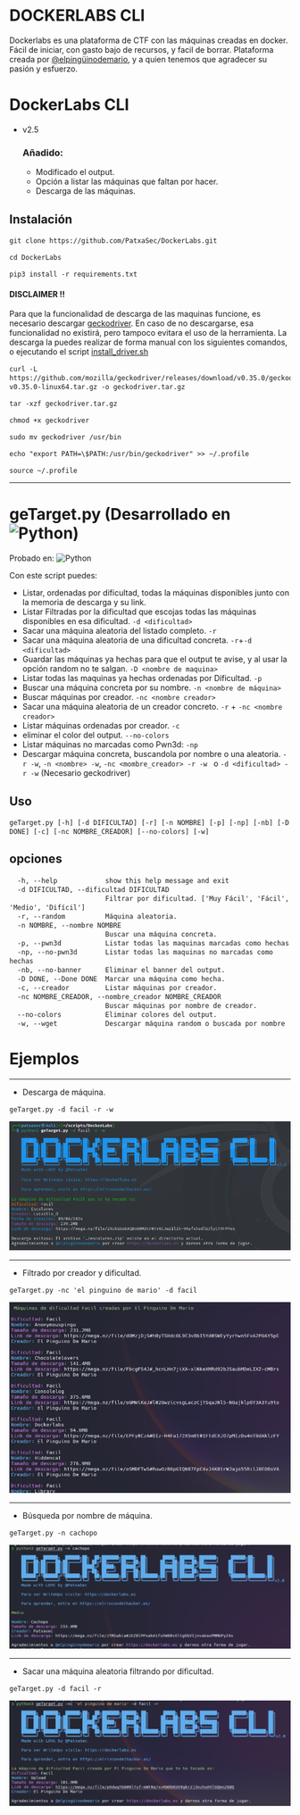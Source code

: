 
# DOCKERLABS CLI

Dockerlabs es una plataforma de CTF con las máquinas creadas en docker. Fácil de iniciar, con gasto bajo de recursos, y facil de borrar. Plataforma creada por [@elpingüinodemario](https://github.com/Maalfer), y a quien tenemos que agradecer su pasión y esfuerzo.

# DockerLabs CLI
- v2.5
    ### Añadido:
    - Modificado el output.
    - Opción a listar las máquinas que faltan por hacer.
    - Descarga de las máquinas.
## Instalación

```
git clone https://github.com/PatxaSec/DockerLabs.git
```
```
cd DockerLabs
```
```
pip3 install -r requirements.txt 
```
#### DISCLAIMER !!

Para que la funcionalidad de descarga de las maquinas funcione, es necesario descargar [geckodriver](https://github.com/mozilla/geckodriver). En caso de no descargarse, esa funcionalidad no existirá, pero tampoco evitara el uso de la herramienta.
La descarga la puedes realizar de forma manual con los siguientes comandos, o ejecutando el script [install_driver.sh](./install_driver.sh)

```
curl -L https://github.com/mozilla/geckodriver/releases/download/v0.35.0/geckodriver-v0.35.0-linux64.tar.gz -o geckodriver.tar.gz
```

```
tar -xzf geckodriver.tar.gz
```

```
chmod +x geckodriver
```

```
sudo mv geckodriver /usr/bin
```

```
echo "export PATH=\$PATH:/usr/bin/geckodriver" >> ~/.profile
```

```
source ~/.profile
```

---

# geTarget.py (Desarrollado en ![Python](https://img.shields.io/badge/python-3.11.9-3670A0?style=flat&logo=python&logoColor=ffdd54))

Probado en:  ![Python](https://img.shields.io/badge/python-3.9_|_3.10_|_3.11-3670A0?style=flat&logo=python&logoColor=ffdd54)

Con este script puedes:
- Listar, ordenadas por dificultad, todas la máquinas disponibles junto con la memoria de descarga y su link.
- Listar Filtradas por la dificultad que escojas todas las máquinas disponibles en esa dificultad. `-d <dificultad>`
- Sacar una máquina aleatoria del listado completo. `-r`
- Sacar una máquina aleatoria de una dificultad concreta. `-r`+`-d <dificultad>`
- Guardar las máquinas ya hechas para que el output te avise, y al usar la opción random no te salgan. `-D <nombre de maquina>`
- Listar todas las maquinas ya hechas ordenadas por Dificultad. `-p`
- Buscar una máquina concreta por su nombre. `-n <nombre de máquina>`
- Buscar máquinas por creador. `-nc <nombre creador>`
- Sacar una máquina aleatoria de un creador concreto. `-r` + `-nc <nombre creador>`
- Listar máquinas ordenadas por creador. `-c`
- eliminar el color del output. `--no-colors`
- Listar máquinas no marcadas como Pwn3d: `-np`
- Descargar máquina concreta, buscandola por nombre o una aleatoria. `-r -w`, `-n <nombre> -w`, `-nc <mombre_creador> -r -w ` o `-d <dificultad> -r -w` (Necesario geckodriver)

## Uso

```
geTarget.py [-h] [-d DIFICULTAD] [-r] [-n NOMBRE] [-p] [-np] [-nb] [-D DONE] [-c] [-nc NOMBRE_CREADOR] [--no-colors] [-w]
```

## opciones
```
  -h, --help            show this help message and exit
  -d DIFICULTAD, --dificultad DIFICULTAD
                        Filtrar por dificultad. ['Muy Fácil', 'Fácil', 'Medio', 'Difícil']
  -r, --random          Máquina aleatoria.
  -n NOMBRE, --nombre NOMBRE
                        Buscar una máquina concreta.
  -p, --pwn3d           Listar todas las maquinas marcadas como hechas
  -np, --no-pwn3d       Listar todas las maquinas no marcadas como hechas
  -nb, --no-banner      Eliminar el banner del output.
  -D DONE, --Done DONE  Marcar una máquina como hecha.
  -c, --creador         Listar máquinas por creador.
  -nc NOMBRE_CREADOR, --nombre_creador NOMBRE_CREADOR
                        Buscar máquinas por nombre de creador.
  --no-colors           Eliminar colores del output.
  -w, --wget            Descargar máquina random o buscada por nombre

```

# Ejemplos

---
- Descarga de máquina.

```
geTarget.py -d facil -r -w
```

![descarga](ejemplos/descarga.png)


---
- Filtrado por creador y dificultad.

```
geTarget.py -nc 'el pinguino de mario' -d facil
```

![creador y dificultad](ejemplos/creador_y_dificultad.png)

---
- Búsqueda por nombre de máquina.

```
geTarget.py -n cachopo
```

![nombre](ejemplos/nombre.png)

---
- Sacar una máquina aleatoria filtrando por dificultad.

```
geTarget.py -d facil -r
```

![random y dificultad](ejemplos/random_por_dificultad.png)
